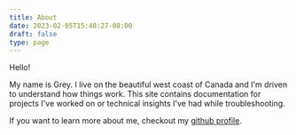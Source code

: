 ```yaml
---
title: About
date: 2023-02-05T15:40:27-08:00
draft: false
type: page
---
```


Hello! 

My name is Grey. I live on the beautiful west coast of Canada and I'm driven to understand how things work. This site contains documentation for projects I've worked on or technical insights I've had while troubleshooting. 

If you want to learn more about me, checkout my [github profile](https://github.com/radarsymphony).

